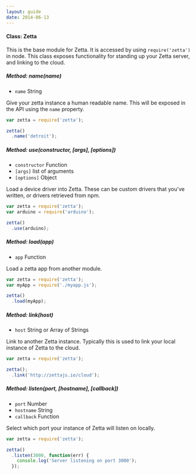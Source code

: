 ```yaml
---
layout: guide
date: 2014-06-13
---
```


#### Class: Zetta

This is the base module for Zetta. It is accessed by using `require('zetta')` in node. This class exposes functionality
for standing up your Zetta server, and linking to the cloud.

##### Method: name(name)

* `name` String

Give your zetta instance a human readable name. This will be exposed in the API using the `name` property.

```js
var zetta = require('zetta');

zetta()
  .name('detroit');

```

##### Method: use(constructor, [args], [options])

* `constructor` Function
* `[args]` list of arguments
* `[options]` Object


Load a device driver into Zetta. These can be custom drivers that you've written, or drivers retrieved from npm.

```js
var zetta = require('zetta');
var arduino = require('arduino');

zetta()
  .use(arduino);

```

##### Method: load(app)

* `app` Function

Load a zetta app from another module.

```js
var zetta = require('zetta');
var myApp = require('./myapp.js');

zetta()
  .load(myApp);
```

##### Method: link(host)

* `host` String or Array of Strings

Link to another Zetta instance. Typically this is used to link your local instance of Zetta to the cloud.

```js
var zetta = require('zetta');

zetta();
  .link('http://zettajs.io/cloud');
```

##### Method: listen(port, [hostname], [callback])

* `port` Number
* `hostname` String
* `callback` Function

Select which port your instance of Zetta will listen on locally.

```js
var zetta = require('zetta');

zetta()
  .listen(3000, function(err) {
    console.log('Server listening on port 3000');
  });

```
